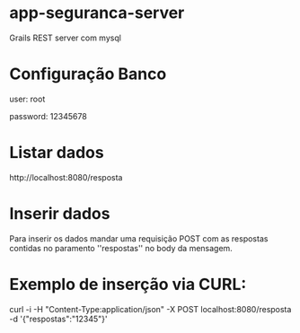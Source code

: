 # app-seguranca-server

Grails REST server com mysql

# Configuração Banco

user: root

password: 12345678

# Listar dados

http://localhost:8080/resposta

# Inserir dados

Para inserir os dados mandar uma requisição POST com as respostas contidas no paramento ''respostas'' no body da mensagem.

# Exemplo de inserção via CURL:

curl -i -H "Content-Type:application/json" -X POST localhost:8080/resposta -d '{"respostas":"12345"}'
